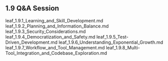 ## 1.9 Q&A Session

leaf_1.9.1_Learning_and_Skill_Development.md
leaf_1.9.2_Planning_and_Information_Balance.md
leaf_1.9.3_Security_Considerations.md
leaf_1.9.4_Democratization_and_Safety.md
leaf_1.9.5_Test-Driven_Development.md
leaf_1.9.6_Understanding_Exponential_Growth.md
leaf_1.9.7_Workflow_and_Tool_Management.md
leaf_1.9.8_Multi-Tool_Integration_and_Codebase_Exploration.md